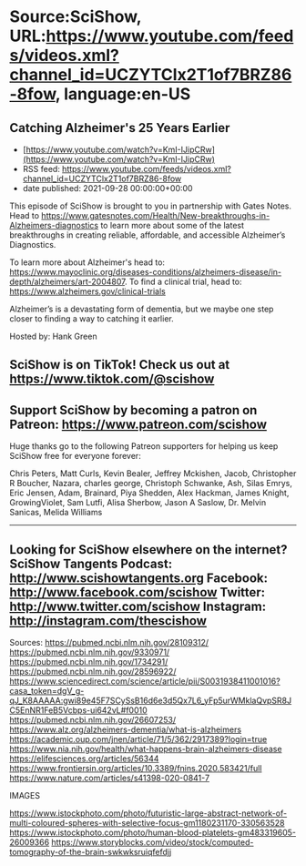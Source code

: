 # Source:SciShow, URL:https://www.youtube.com/feeds/videos.xml?channel_id=UCZYTClx2T1of7BRZ86-8fow, language:en-US

## Catching Alzheimer's 25 Years Earlier
 - [https://www.youtube.com/watch?v=KmI-IJipCRw](https://www.youtube.com/watch?v=KmI-IJipCRw)
 - RSS feed: https://www.youtube.com/feeds/videos.xml?channel_id=UCZYTClx2T1of7BRZ86-8fow
 - date published: 2021-09-28 00:00:00+00:00

This episode of SciShow is brought to you in partnership with Gates Notes. Head to https://www.gatesnotes.com/Health/New-breakthroughs-in-Alzheimers-diagnostics to learn more about some of the latest breakthroughs in creating reliable, affordable, and accessible Alzheimer’s Diagnostics. 

To learn more about Alzheimer's head to: https://www.mayoclinic.org/diseases-conditions/alzheimers-disease/in-depth/alzheimers/art-2004807. To find a clinical trial, head to: https://www.alzheimers.gov/clinical-trials

Alzheimer’s is a devastating form of dementia, but we maybe one step closer to finding a way to catching it earlier.

Hosted by: Hank Green

SciShow is on TikTok!  Check us out at https://www.tiktok.com/@scishow 
----------
Support SciShow by becoming a patron on Patreon: https://www.patreon.com/scishow
----------
Huge thanks go to the following Patreon supporters for helping us keep SciShow free for everyone forever:

Chris Peters, Matt Curls, Kevin Bealer, Jeffrey Mckishen, Jacob, Christopher R Boucher, Nazara, charles george, Christoph Schwanke, Ash, Silas Emrys, Eric Jensen, Adam, Brainard, Piya Shedden, Alex Hackman, James Knight, GrowingViolet, Sam Lutfi, Alisa Sherbow, Jason A Saslow, Dr. Melvin Sanicas, Melida Williams

----------
Looking for SciShow elsewhere on the internet?
SciShow Tangents Podcast: http://www.scishowtangents.org
Facebook: http://www.facebook.com/scishow
Twitter: http://www.twitter.com/scishow
Instagram: http://instagram.com/thescishow
----------
Sources:
https://pubmed.ncbi.nlm.nih.gov/28109312/ 
https://pubmed.ncbi.nlm.nih.gov/9330971/ 
https://pubmed.ncbi.nlm.nih.gov/1734291/ 
https://pubmed.ncbi.nlm.nih.gov/28596922/ 
https://www.sciencedirect.com/science/article/pii/S0031938411001016?casa_token=dgV_g-qJ_K8AAAAA:gwi89e45F7SCySsB16d6e3d5Qx7L6_yFp5urWMklaQvpSR8JC5EnNR1FeB5Vcbps-ui642vL#f0010 
https://pubmed.ncbi.nlm.nih.gov/26607253/ 
https://www.alz.org/alzheimers-dementia/what-is-alzheimers 
https://academic.oup.com/jnen/article/71/5/362/2917389?login=true
https://www.nia.nih.gov/health/what-happens-brain-alzheimers-disease 
https://elifesciences.org/articles/56344 
https://www.frontiersin.org/articles/10.3389/fnins.2020.583421/full 
https://www.nature.com/articles/s41398-020-0841-7 

IMAGES

https://www.istockphoto.com/photo/futuristic-large-abstract-network-of-multi-coloured-spheres-with-selective-focus-gm1180231170-330563528
https://www.istockphoto.com/photo/human-blood-platelets-gm483319605-26009366
https://www.storyblocks.com/video/stock/computed-tomography-of-the-brain-swkwksruiqfefdjj

